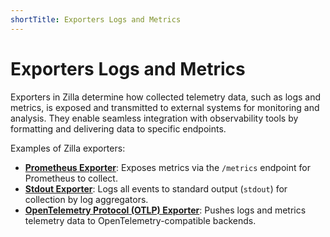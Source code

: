 ```yaml
---
shortTitle: Exporters Logs and Metrics
---
```


# Exporters Logs and Metrics

Exporters in Zilla determine how collected telemetry data, such as logs and metrics, is exposed and transmitted to external systems for monitoring and analysis. They enable seamless integration with observability tools by formatting and delivering data to specific endpoints.

Examples of Zilla exporters:

- [**Prometheus Exporter**](./prometheus.md#prometheus): Exposes metrics via the `/metrics` endpoint for Prometheus to collect.
- [**Stdout Exporter**](./stdout.md#stdout): Logs all events to standard output (`stdout`) for collection by log aggregators.
- [**OpenTelemetry Protocol (OTLP) Exporter**](./oltp.md#oltp): Pushes logs and metrics telemetry data to OpenTelemetry-compatible backends.
